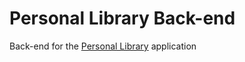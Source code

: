 # Personal Library Back-end

Back-end for the [Personal Library](https://gideonadeti-personal-library.vercel.app) application
